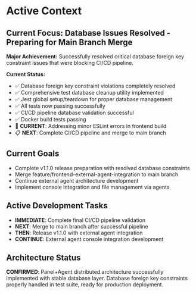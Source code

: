 # Active Context

## Current Focus: Database Issues Resolved - Preparing for Main Branch Merge

**Major Achievement:** Successfully resolved critical database foreign key constraint issues that were blocking CI/CD pipeline.

**Current Status:**

- ✅ Database foreign key constraint violations completely resolved
- ✅ Comprehensive test database cleanup utility implemented
- ✅ Jest global setup/teardown for proper database management
- ✅ All tests now passing successfully
- ✅ CI/CD pipeline database validation successful
- ✅ Docker build tests passing
- 🔄 **CURRENT**: Addressing minor ESLint errors in frontend build
- 📋 **NEXT**: Complete CI/CD pipeline and merge to main branch

## Current Goals

- Complete v1.1.0 release preparation with resolved database constraints
- Merge feature/frontend-external-agent-integration to main branch
- Continue external agent architecture development
- Implement console integration and file management via agents

## Active Development Tasks

- **IMMEDIATE**: Complete final CI/CD pipeline validation
- **NEXT**: Merge to main branch after successful pipeline
- **THEN**: Release v1.1.0 with external agent integration
- **CONTINUE**: External agent console integration development

## Architecture Status

**CONFIRMED**: Panel+Agent distributed architecture successfully implemented with stable database layer. Database foreign key constraints properly handled in test suite, ready for production deployment.
